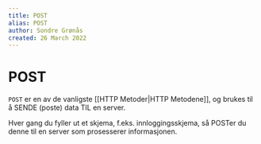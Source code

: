 ```yaml
---
title: POST
alias: POST
author: Sondre Grønås
created: 26 March 2022
---
```

# POST
`POST` er en av de vanligste [[HTTP Metoder|HTTP Metodene]], og brukes til å SENDE (poste) data TIL en server.

Hver gang du fyller ut et skjema, f.eks. innloggingsskjema, så POSTer du denne til en server som prosesserer informasjonen.